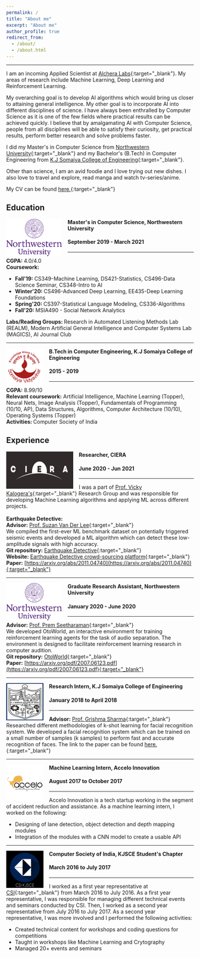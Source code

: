 ```yaml
---
permalink: /
title: "About me"
excerpt: "About me"
author_profile: true
redirect_from: 
  - /about/
  - /about.html
---
```

------
I am an incoming Applied Scientist at [Alchera Labs](https://alcherainc.com/en/){:target="_blank"}. My areas of research include Machine Learning, Deep Learning and Reinforcement Learning. 

My overarching goal is to develop AI algorithms which would bring us closer to attaining general intelligence. My other goal is to incorporate AI into different disciplines of science. I have always been enthralled by Computer Science as it is one of the few fields where practical results can be achieved quickly. I believe that by amalgamating AI with Computer Science,  people from all disciplines will be able to satisfy their curiosity, get practical results, perform better research and solve problems faster. 

I did my Master's in Computer Science from [Northwestern University](https://www.mccormick.northwestern.edu/computer-science/){:target="_blank"} and my Bachelor's (B.Tech) in Computer Engineering from [K.J Somaiya College of Engineering](https://kjsce.somaiya.edu/kjsce/){:target="_blank"}. 

Other than science, I am an avid foodie and I love trying out new dishes. I also love to travel and explore, read manga and watch tv-series/anime.   

My CV can be found [here.](../files/CV.pdf){:target="_blank"}

Education
-----
<img align="left" height="100" width="150" src="../images/logos/NWU.png" style="padding-right:15px">

**Master's in Computer Science, Northwestern University**
#### September 2019 - March 2021
-----
<strong>CGPA: </strong> 4.0/4.0 <br>
<strong>Coursework:</strong>
* <strong>Fall'19: </strong>CS349-Machine Learning, DS421-Statistics, CS496-Data Science Seminar, CS348-Intro to AI  <br>
* <strong>Winter'20: </strong>CS496-Advanced Deep Learning, EE435-Deep Learning Foundations <br>
* <strong>Spring'20: </strong>CS397-Statistical Language Modeling, CS336-Algorithms <br>
* <strong>Fall'20: </strong>MSIA490 - Social Network Analytics 

<strong>Labs/Reading Groups: </strong>Research in Automated Listening Methods Lab (REALM), Modern Artificial General Intelligence and Computer Systems Lab (MAGICS), AI Journal Club

-----
<img align="left" height="100" width="100" src="../images/logos/somaiya.png" style="padding-right:15px">

**B.Tech in Computer Engineering, K.J Somaiya College of Engineering**
#### 2015 - 2019 
-----
<strong>CGPA:</strong> 8.99/10 <br> 
<strong>Relevant coursework:</strong> Artificial Intelligence, Machine Learning (Topper), Neural Nets, Image Analysis (Topper), Fundamentals of Programming (10/10, AP), Data Structures, Algorithms, Computer Architecture (10/10), Operating Systems (Topper) <br>
<strong>Activities: </strong>Computer Society of India  

Experience
-----
<img align="left" height="100" width="180" src="../images/logos/ciera.jpg" style="padding-right:15px">

**Researcher, CIERA** 
#### June 2020 - Jun 2021 

----- 
I was a part of [Prof. Vicky Kalogera's](https://ciera.northwestern.edu/directory/vicky-kalogera/){:target="_blank"} Research Group and was responsible for developing Machine Learning algorithms and applying ML across different projects. <br><br>
**Earthquake Detective:** <br> 
**Advisor:** [Prof. Suzan Van Der Lee](http://geophysics.earth.northwestern.edu/seismology/suzan/){:target="_blank"}<br>
We compiled the first-ever ML benchmark dataset on potentially triggered seismic events and developed a ML algorithm which can detect these low-amplitude signals with high accuracy. <br>
**Git repository:** [Earthquake Detective](https://github.com/Omkar-Ranadive/Earthquake-Detective){:target="_blank"} <br>
**Website:** [Earthquake Detective crowd-sourcing platform](https://www.zooniverse.org/projects/vivitang/earthquake-detective){:target="_blank"} <br>
**Paper:** [https://arxiv.org/abs/2011.04740](https://arxiv.org/abs/2011.04740){:target="_blank"}

-----
<img align="left" height="100" width="150" src="../images/logos/NWU.png" style="padding-right:15px">

**Graduate Research Assistant, Northwestern University**
#### January 2020 - June 2020  

-----
**Advisor:** [Prof. Prem Seetharaman](https://pseeth.github.io/){:target="_blank"} <br>
We developed OtoWorld, an interactive environment for training reinforcement learning agents for the task of audio separation. The environment is designed to facilitate reinforcement learning research in computer audition. <br>
**Git repository:** [OtoWorld](https://github.com/pseeth/otoworld){:target="_blank"} <br>
**Paper:**  [https://arxiv.org/pdf/2007.06123.pdf](https://arxiv.org/pdf/2007.06123.pdf){:target="_blank"}

-----
<img align="left" height="100" width="100" src="../images/logos/kj.jpg" style="padding-right:15px">

**Research Intern, K.J Somaiya College of Engineering** 
#### January 2018 to April 2018
-----
**Advisor:** [Prof. Grishma Sharma](https://kjsce.somaiya.edu/en/view-member/160102?type=faculty){:target="_blank"} <br>
Researched different methodologies of k-shot learning for facial recognition system. We developed a facial recognition system which can be trained on a small number of samples (k samples) to perform fast and accurate recognition of faces. The link to the paper can be found [here.](https://www.ijcaonline.org/archives/volume181/number18/29966-2018917871){:target="_blank"}

-----
<img align="left" height="100" width="100" src="../images/logos/accelo.jpg" style="padding-right:15px">

**Machine Learning Intern, Accelo Innovation** 
#### August 2017 to October 2017
-----
Accelo Innovation is a tech startup working in the segment of accident reduction and assistance. As a machine learning intern, I worked on the following: 
* Designing of lane detection, object detection and depth mapping modules 
* Integration of the modules with a CNN model to create a usable API 

-----
<img align="left" height="100" width="100" src="../images/logos/csi.png" style="padding-right:15px">

**Computer Society of India, KJSCE Student's Chapter** 
#### March 2016 to July 2017
-----
I worked as a first year representative at [CSI](http://csikjsce.org/){:target="_blank"} from March 2016 to July 2016. As a first year representative, I was responsible for managing different technical events and seminars conducted by CSI. Then, I worked as a second year representative from July 2016 to July 2017. As a second year representative, I was more involved and I performed the following activities: 
* Created technical content for workshops and coding questions for competitions 
* Taught in workshops like Machine Learning and Crytography 
* Managed 20+ events and seminars 

